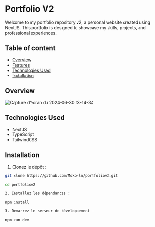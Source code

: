 #  Portfolio V2

Welcome to my portfolio repository v2, a personal website created using NextJS. This portfolio is designed to showcase my skills, projects, and professional experiences.

## Table of content

- [Overview](#overview)
- [Features](#features)
- [Technologies Used](#technologies-used)
- [Installation](#installation)

## Overview

![Capture d’écran du 2024-06-30 13-14-34](https://github.com/Moko-ln/myportfoliov2/assets/120736517/cbcaeae6-d364-4048-a2f1-67377259b551)

## Technologies Used

- NextJS
- TypeScript
- TailwindCSS

## Installation

1. Clonez le dépôt :

```bash
git clone https://github.com/Moko-ln/portfoliov2.git

cd portfoliov2

2. Installez les dépendances :

npm install

3. Démarrez le serveur de développement :

npm run dev

